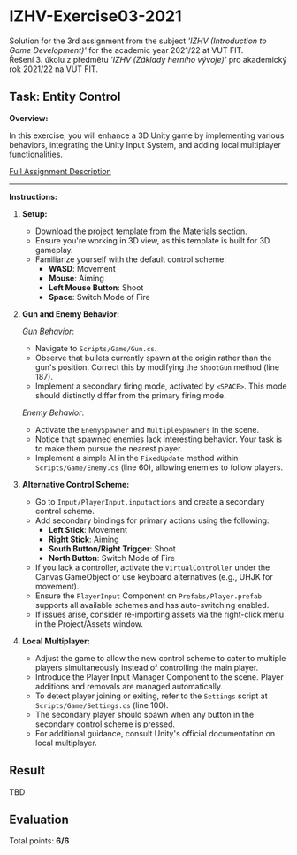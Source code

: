 # IZHV-Exercise03-2021

Solution for the 3rd assignment from the subject _'IZHV (Introduction to Game Development)'_ for the academic year 2021/22 at VUT FIT. \
Řešení 3. úkolu z předmětu _'IZHV (Základy herního vývoje)'_ pro akademický rok 2021/22 na VUT FIT.

## Task: Entity Control

**Overview:**

In this exercise, you will enhance a 3D Unity game by implementing various behaviors, integrating the Unity Input System, and adding local multiplayer functionalities.

[Full Assignment Description](http://cphoto.fit.vutbr.cz/ludo/courses/izhv/exercises/e3/)

---

**Instructions:**

1. **Setup:**

   - Download the project template from the Materials section.
   - Ensure you're working in 3D view, as this template is built for 3D gameplay.
   - Familiarize yourself with the default control scheme:
     - **WASD**: Movement
     - **Mouse**: Aiming
     - **Left Mouse Button**: Shoot
     - **Space**: Switch Mode of Fire

2. **Gun and Enemy Behavior:**

   _Gun Behavior_:

   - Navigate to `Scripts/Game/Gun.cs`.
   - Observe that bullets currently spawn at the origin rather than the gun's position. Correct this by modifying the `ShootGun` method (line 187).
   - Implement a secondary firing mode, activated by `<SPACE>`. This mode should distinctly differ from the primary firing mode.

   _Enemy Behavior_:

   - Activate the `EnemySpawner` and `MultipleSpawners` in the scene.
   - Notice that spawned enemies lack interesting behavior. Your task is to make them pursue the nearest player.
   - Implement a simple AI in the `FixedUpdate` method within `Scripts/Game/Enemy.cs` (line 60), allowing enemies to follow players.

3. **Alternative Control Scheme:**

   - Go to `Input/PlayerInput.inputactions` and create a secondary control scheme.
   - Add secondary bindings for primary actions using the following:
     - **Left Stick**: Movement
     - **Right Stick**: Aiming
     - **South Button/Right Trigger**: Shoot
     - **North Button**: Switch Mode of Fire
   - If you lack a controller, activate the `VirtualController` under the Canvas GameObject or use keyboard alternatives (e.g., UHJK for movement).
   - Ensure the `PlayerInput` Component on `Prefabs/Player.prefab` supports all available schemes and has auto-switching enabled.
   - If issues arise, consider re-importing assets via the right-click menu in the Project/Assets window.

4. **Local Multiplayer:**

   - Adjust the game to allow the new control scheme to cater to multiple players simultaneously instead of controlling the main player.
   - Introduce the Player Input Manager Component to the scene. Player additions and removals are managed automatically.
   - To detect player joining or exiting, refer to the `Settings` script at `Scripts/Game/Settings.cs` (line 100).
   - The secondary player should spawn when any button in the secondary control scheme is pressed.
   - For additional guidance, consult Unity's official documentation on local multiplayer.

## Result

TBD

## Evaluation

Total points: **6/6**
